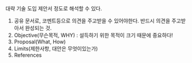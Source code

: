 대략 기술 도입 제안서 정도로 해석할 수 있다.  

1. 공유 문서로, 코멘트등으로 의견을 주고받을 수 있어야한다. 반드시 의견을 주고받아서 완성되는 것.  
2. Objective(무슨목적, WHY) : 설득하기 위한 목적이 크기 때문에 중요하다!  
3. Proposal(What, How)  
4. Limits(제한사항, 대안은 무엇이있는가)  
5. References  


 


